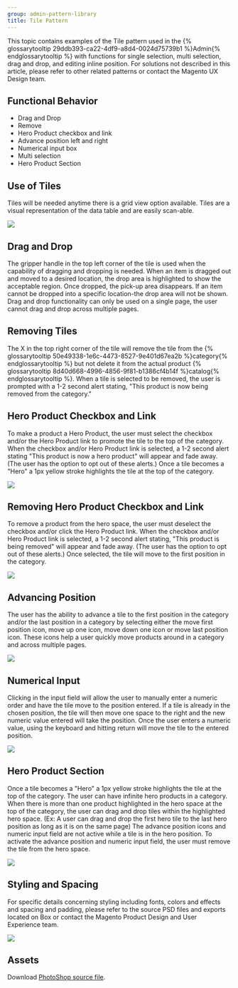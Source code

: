 ```yaml
---
group: admin-pattern-library
title: Tile Pattern
---
```

This topic contains examples of the Tile pattern used in the {% glossarytooltip 29ddb393-ca22-4df9-a8d4-0024d75739b1 %}Admin{% endglossarytooltip %} with functions for single selection, multi selection, drag and drop, and editing inline position. For solutions not described in this article, please refer to other related patterns or contact the Magento UX Design team.

## Functional Behavior

* Drag and Drop
* Remove
* Hero Product checkbox and link
* Advance position left and right
* Numerical input box
* Multi selection
* Hero Product Section

## Use of Tiles

Tiles will be needed anytime there is a grid view option available. Tiles are a visual representation of the data table and are easily scan-able.

![](img/Tile00.jpg)

## Drag and Drop

The gripper handle in the top left corner of the tile is used when the capability of dragging and dropping is needed. When an item is dragged out and moved to a desired location, the drop area is highlighted to show the acceptable region. Once dropped, the pick-up area disappears. If an item cannot be dropped into a specific location-the drop area will not be shown. Drag and drop functionality can only be used on a single page, the user cannot drag and drop across multiple pages.

## Removing Tiles

The X in the top right corner of the tile will remove the tile from the {% glossarytooltip 50e49338-1e6c-4473-8527-9e401d67ea2b %}category{% endglossarytooltip %} but not delete it from the actual product {% glossarytooltip 8d40d668-4996-4856-9f81-b1386cf4b14f %}catalog{% endglossarytooltip %}. When a tile is selected to be removed, the user is prompted with a 1-2 second alert stating, "This product is now being removed from the category."

## Hero Product Checkbox and Link

To make a product a Hero Product, the user must select the checkbox and/or the Hero Product link to promote the tile to the top of the category. When the checkbox and/or Hero Product link is selected, a 1-2 second alert stating "This product is now a hero product" will appear and fade away. (The user has the option to opt out of these alerts.) Once a tile becomes a "Hero" a 1px yellow stroke highlights the tile at the top of the category.

![](img/Tile02.jpg)

## Removing Hero Product Checkbox and Link

To remove a product from the hero space, the user must deselect the checkbox and/or click the Hero Product link. When the checkbox and/or Hero Product link is selected, a 1-2 second alert stating, "This product is being removed" will appear and fade away. (The user has the option to opt out of these alerts.) Once selected, the tile will move to the first position in the category.

![](img/Tile03.jpg)

## Advancing Position

The user has the ability to advance a tile to the first position in the category and/or the last position in a category by selecting either the move first position icon, move up one icon, move down one icon or move last position icon. These icons help a user quickly move products around in a category and across multiple pages.

![](img/Tile04.jpg)

## Numerical Input

Clicking in the input field will allow the user to manually enter a numeric order and have the tile move to the position entered. If a tile is already in the chosen position, the tile will then move one space to the right and the new numeric value entered will take the position. Once the user enters a numeric value, using the keyboard and hitting return will move the tile to the entered position.

![](img/Tile05.jpg)

## Hero Product Section

Once a tile becomes a "Hero" a 1px yellow stroke highlights the tile at the top of the category. The user can have infinite hero products in a category. When there is more than one product highlighted in the hero space at the top of the category, the user can drag and drop tiles within the highlighted hero space. (Ex: A user can drag and drop the first hero tile to the last hero position as long as it is on the same page) The advance position icons and numeric input field are not active while a tile is in the hero position. To activate the advance position and numeric input field, the user must remove the tile from the hero space.

![](img/Tile06.jpg)

## Styling and Spacing

For specific details concerning styling including fonts, colors and effects and spacing and padding, please refer to the source PSD files and exports located on Box or contact the Magento Product Design and User Experience team.

![](img/Tile07.jpg)

## Assets

Download [PhotoShop source file](src/tile-pattern-styles.psd).
